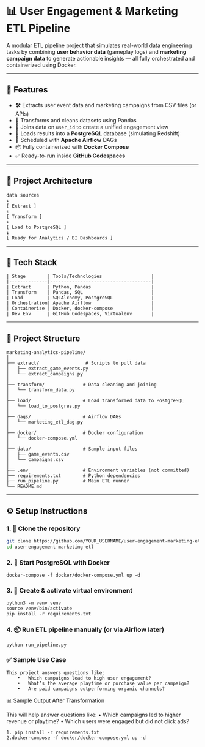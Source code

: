 # 📊 User Engagement & Marketing ETL Pipeline

A modular ETL pipeline project that simulates real-world data engineering tasks by combining **user behavior data** (gameplay logs) and **marketing campaign data** to generate actionable insights — all fully orchestrated and containerized using Docker.

---

## 🚀 Features

- 🛠 Extracts user event data and marketing campaigns from CSV files (or APIs)
- 🔄 Transforms and cleans datasets using Pandas
- 🔗 Joins data on `user_id` to create a unified engagement view
- 💾 Loads results into a **PostgreSQL** database (simulating Redshift)
- 📅 Scheduled with **Apache Airflow** DAGs
- 📦 Fully containerized with **Docker Compose**
- ✅ Ready-to-run inside **GitHub Codespaces**

---

## 🧠 Project Architecture
```
data sources
↓
[ Extract ]
↓
[ Transform ]
↓
[ Load to PostgreSQL ]
↓
[ Ready for Analytics / BI Dashboards ]
```
---

## 🧱 Tech Stack
```
| Stage        | Tools/Technologies                  |
|--------------|-------------------------------------|
| Extract      | Python, Pandas                      |
| Transform    | Pandas, SQL                         |
| Load         | SQLAlchemy, PostgreSQL              |
| Orchestration| Apache Airflow                      |
| Containerize | Docker, docker-compose              |
| Dev Env      | GitHub Codespaces, Virtualenv       |
```
---

## 📂 Project Structure
```
marketing-analytics-pipeline/
│
├── extract/                 # Scripts to pull data
│   ├── extract_game_events.py
│   └── extract_campaigns.py
│
├── transform/              # Data cleaning and joining
│   └── transform_data.py
│
├── load/                   # Load transformed data to PostgreSQL
│   └── load_to_postgres.py
│
├── dags/                   # Airflow DAGs
│   └── marketing_etl_dag.py
│
├── docker/                 # Docker configuration
│   └── docker-compose.yml
│
├── data/                   # Sample input files
│   ├── game_events.csv
│   └── campaigns.csv
│
├── .env                    # Environment variables (not committed)
├── requirements.txt        # Python dependencies
├── run_pipeline.py         # Main ETL runner
└── README.md
```
---

## ⚙️ Setup Instructions

### 1. 🔧 Clone the repository

```bash
git clone https://github.com/YOUR_USERNAME/user-engagement-marketing-etl.git
cd user-engagement-marketing-etl
```
### 2. 🐳 Start PostgreSQL with Docker
```
docker-compose -f docker/docker-compose.yml up -d
```
### 3. 🐍 Create & activate virtual environment
```
python3 -m venv venv
source venv/bin/activate
pip install -r requirements.txt
```
### 4. 📦 Run ETL pipeline manually (or via Airflow later)
```
python run_pipeline.py
```
### ✅ Sample Use Case
```
This project answers questions like:
	•	Which campaigns lead to high user engagement?
	•	What’s the average playtime or purchase value per campaign?
	•	Are paid campaigns outperforming organic channels?
```

📊 Sample Output After Transformation

This will help answer questions like:
	•	Which campaigns led to higher revenue or playtime?
	•	Which users were engaged but did not click ads?

	
	1. pip install -r requirements.txt
	2.docker-compose -f docker/docker-compose.yml up -d
	